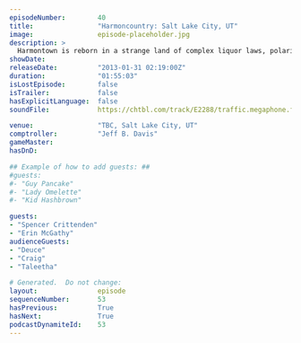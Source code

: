 ```yaml
---
episodeNumber:        40
title:                "Harmoncountry: Salt Lake City, UT"
image:                episode-placeholder.jpg
description: >
  Harmontown is reborn in a strange land of complex liquor laws, polarized religion and Kevin Nealon photos. Plus: Sports Corner, Fart Corner, odor dating and weird rants!
showDate:             
releaseDate:          "2013-01-31 02:19:00Z"
duration:             "01:55:03"
isLostEpisode:        false
isTrailer:            false
hasExplicitLanguage:  false
soundFile:            https://chtbl.com/track/E2288/traffic.megaphone.fm/STA7901438098.mp3?updated=1554491095

venue:                "TBC, Salt Lake City, UT"
comptroller:          "Jeff B. Davis"
gameMaster:           
hasDnD:               

## Example of how to add guests: ##
#guests:
#- "Guy Pancake"
#- "Lady Omelette"
#- "Kid Hashbrown"

guests:
- "Spencer Crittenden"
- "Erin McGathy"
audienceGuests:
- "Deuce"
- "Craig"
- "Taleetha"

# Generated.  Do not change:
layout:               episode
sequenceNumber:       53
hasPrevious:          True
hasNext:              True
podcastDynamiteId:    53
---
```


<!-- The episode description will be rendered here -->
<!-- Add your content below here -->

